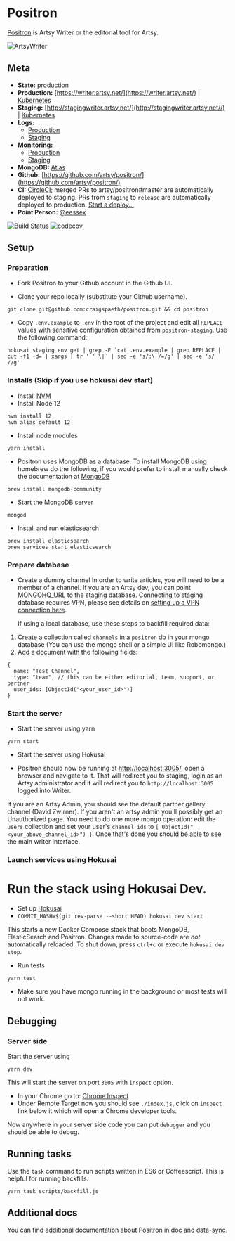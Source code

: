 # Positron

[Positron](https://github.com/artsy/positron) is Artsy Writer or the editorial tool for Artsy.

![ArtsyWriter](/doc/images/ArtsyWriter.png)

## Meta

- **State:** production
- **Production:** [https://writer.artsy.net/](https://writer.artsy.net/) | [Kubernetes](https://kubernetes.artsy.net/#!/deployment/default/positron-web?namespace=default)
- **Staging:** [http://stagingwriter.artsy.net/](http://stagingwriter.artsy.net//) | [Kubernetes](https://kubernetes-staging.artsy.net/#!/deployment/default/positron-web?namespace=default)
- **Logs:**
  - [Production](https://papertrailapp.com/groups/3675843/events?q=host%3Apositron-web)
  - [Staging](https://papertrailapp.com/groups/3674473/events?q=host%3Apositron-web)
- **Monitoring:**
  - [Production](https://app.datadoghq.com/apm/service/positron/express.request?end=1545136847351&env=production&paused=false&start=1545133247351)
  - [Staging](https://app.datadoghq.com/apm/service/positron/express.request?end=1545136799180&env=staging&paused=false&start=1545133199180)
- **MongoDB:** [Atlas](https://cloud.mongodb.com/v2/5be44a7aff7a254a8327cd3a#clusters)
- **Github:** [https://github.com/artsy/positron/](https://github.com/artsy/positron/)
- **CI:** [CircleCI](https://circleci.com/gh/artsy/positron); merged PRs to artsy/positron#master are automatically deployed to staging. PRs from `staging` to `release` are automatically deployed to production. [Start a deploy...](https://github.com/artsy/positron/compare/release...staging?expand=1)
- **Point Person:** [@eessex](https://github.com/eessex)

[![Build Status](https://circleci.com/gh/artsy/positron/tree/master.svg?style=svg)](https://circleci.com/gh/artsy/positron/tree/master) [![codecov](https://codecov.io/gh/artsy/positron/branch/master/graph/badge.svg)](https://codecov.io/gh/artsy/positron)

## Setup

### Preparation

- Fork Positron to your Github account in the Github UI.

- Clone your repo locally (substitute your Github username).

```
git clone git@github.com:craigspaeth/positron.git && cd positron
```

- Copy `.env.example` to `.env` in the root of the project and edit all `REPLACE` values with sensitive configuration obtained from `positron-staging`. Use the following command:

```
hokusai staging env get | grep -E `cat .env.example | grep REPLACE | cut -f1 -d= | xargs | tr ' ' \|` | sed -e 's/:\ /=/g' | sed -e 's/ //g'
```

### Installs (Skip if you use hokusai dev start)

- Install [NVM](https://github.com/creationix/nvm)
- Install Node 12

```
nvm install 12
nvm alias default 12
```

- Install node modules

```
yarn install
```

- Positron uses MongoDB as a database. To install MongoDB using homebrew do the following, if you would prefer to install manually check the documentation at [MongoDB](http://docs.mongodb.org/manual/tutorial/install-mongodb-on-os-x/)

```
brew install mongodb-community
```

- Start the MongoDB server

```
mongod
```

- Install and run elasticsearch

```
brew install elasticsearch
brew services start elasticsearch
```


### Prepare database

- Create a dummy channel
  In order to write articles, you will need to be a member of a channel. If you are an Artsy dev, you can point MONGOHQ_URL to the staging database. Connecting to staging database requires VPN, please see details on [setting up a VPN connection here](https://github.com/artsy/infrastructure/blob/master/README.md#vpn).

  If using a local database, use these steps to backfill required data:

1. Create a collection called `channels` in a `positron` db in your mongo database (You can use the mongo shell or a simple UI like Robomongo.)
2. Add a document with the following fields:

```
{
  name: "Test Channel",
  type: "team", // this can be either editorial, team, support, or partner
  user_ids: [ObjectId("<your_user_id>")]
}
```

### Start the server

- Start the server using yarn

```
yarn start
```

- Start the server using Hokusai


- Positron should now be running at [http://localhost:3005/](http://localhost:3005/), open a browser and navigate to it. That will redirect you to staging, login as an Artsy administrator and it will redirect you to `http://localhost:3005` logged into Writer.

If you are an Artsy Admin, you should see the default partner gallery channel (David Zwirner). If you aren't an artsy admin you'll possibly get an Unauthorized page. You need to do one more mongo operation: edit the `users` collection and set your user's `channel_ids` to `[ ObjectId("<your_above_channel_id>") ]`. Once that's done you should be able to see the main writer interface.

### Launch services using Hokusai

# Run the stack using Hokusai Dev.

- Set up [Hokusai](https://github.com/artsy/README/blob/master/playbooks/hokusai.md#quickstart)
- `COMMIT_HASH=$(git rev-parse --short HEAD) hokusai dev start`

This starts a new Docker Compose stack that boots MongoDB, ElasticSearch and Positron. Changes made to source-code are _not_ automatically reloaded. To shut down, press `ctrl+c` or execute `hokusai dev stop`.

- Run tests

```
yarn test
```

- Make sure you have mongo running in the background or most tests will not work.

## Debugging

### Server side

Start the server using

```
yarn dev
```

This will start the server on port `3005` with `inspect` option.

- In your Chrome go to: [Chrome Inspect](chrome://inspect)
- Under Remote Target now you should see `./index.js`, click on `inspect` link below it which will open a Chrome developer tools.

Now anywhere in your server side code you can put `debugger` and you should be able to debug.

## Running tasks

Use the `task` command to run scripts written in ES6 or Coffeescript. This is helpful for running backfills.

```
yarn task scripts/backfill.js
```

## Additional docs

You can find additional documentation about Positron in [doc](/doc) and [data-sync](/data-sync).
